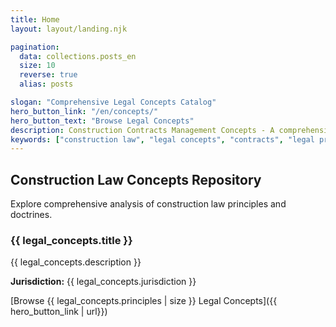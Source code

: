 ```yaml
---
title: Home
layout: layout/landing.njk

pagination:
  data: collections.posts_en
  size: 10
  reverse: true
  alias: posts

slogan: "Comprehensive Legal Concepts Catalog"
hero_button_link: "/en/concepts/"
hero_button_text: "Browse Legal Concepts"
description: Construction Contracts Management Concepts - A comprehensive legal reference guide covering foundational construction law doctrines and principles.
keywords: ["construction law", "legal concepts", "contracts", "legal principles", "case law"]
---
```



## Construction Law Concepts Repository

Explore comprehensive analysis of construction law principles and doctrines.

### {{ legal_concepts.title }}

{{ legal_concepts.description }}

**Jurisdiction:** {{ legal_concepts.jurisdiction }}

[Browse {{ legal_concepts.principles | size }} Legal Concepts]({{ hero_button_link | url}})
